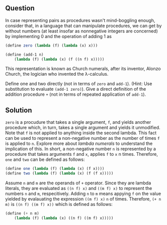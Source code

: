 Question
---
In case representing pairs as procedures wasn't mind-boggling enough, consider that, in a language that can manipulate procedures, we can get by without numbers (at least insofar as nonnegative integers are concerned) by implementing 0 and the operation of adding 1 as

```scheme
(define zero (lambda (f) (lambda (x) x)))

(define (add-1 n)
    (lambda (f) (lambda (x) (f ((n f) x)))))
```
This representation is known as Church numerals, after its inventor, Alonzo Church, the logician who invented the λ-calculus.

Define one and two directly (not in terms of `zero` and `add-1`). (Hint: Use substitution to evaluate `(add-1 zero)`). Give a direct definition of the addition procedure `+` (not in terms of repeated application of `add-1`).

Solution
---
`zero` is a procudure that takes a single argument, `f`, and yields another procedure which, in turn, takes a single argument and yields it unmodified. Note that `f` is not applied to anything inside the second lambda. This fact can be used to represent a non-negative number as the number of times `f` is applied to `n`. Explore more about _lambda numerals_ to understand the implication of this. In short, a non-negative number `n` is represented by a procedure that takes arguments `f` and `x`, applies `f` to `x` n times. Therefore, `one` and `two` can be defined as follows:

```scheme
(define one (lambda (f) (lambda (x) (f x))))
(define two (lambda (f) (lambda (x) (f (f x)))))
```

Assume `n` and `m` are the operands of `+` operator. Since they are lambda literals, they are evaluated as ``((n f) x)`` and ``((m f) x)`` to represent the numbers `n` and `m`, respecitively. Adding `n` to `m` means appying `f` on the value yielded by evalauating the expression ``((m f) x)`` `n` of times. Therefore, ``(+ n m)`` is ``((n f) ((m f) x))`` which is defined as follows:

```scheme
(define (+ n m)
    (lambda (f) (lambda (x) ((n f) ((m f) x)))))
```